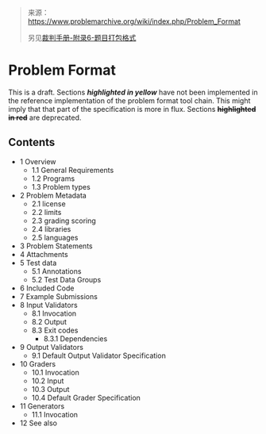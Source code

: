 > 来源： https://www.problemarchive.org/wiki/index.php/Problem_Format
> 
> 另见[裁判手册-附录6-题目打包格式](../../judge-manual/a-appendix/6-problem-package-format.md)

# Problem Format

This is a draft. Sections ***highlighted in yellow*** have not been implemented in the reference implementation of the problem format tool chain. This might imply that that part of the specification is more in flux. Sections **~~highlighted in red~~** are deprecated.

## Contents
* 1	Overview
  * 1.1	General Requirements
  * 1.2	Programs
  * 1.3	Problem types
* 2	Problem Metadata
  * 2.1	license
  * 2.2	limits
  * 2.3	grading scoring
  * 2.4	libraries
  * 2.5	languages
* 3	Problem Statements
* 4	Attachments
* 5	Test data
  * 5.1	Annotations
  * 5.2	Test Data Groups
* 6	Included Code
* 7	Example Submissions
* 8	Input Validators
  * 8.1	Invocation
  * 8.2	Output
  * 8.3	Exit codes
    * 8.3.1	Dependencies
* 9	Output Validators
  * 9.1	Default Output Validator Specification
* 10	Graders
  * 10.1	Invocation
  * 10.2	Input
  * 10.3	Output
  * 10.4	Default Grader Specification
* 11	Generators
  * 11.1	Invocation
* 12	See also